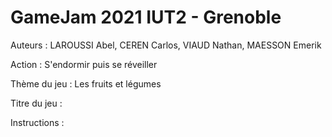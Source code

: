# GameJam 2021 IUT2 - Grenoble

Auteurs : LAROUSSI Abel, CEREN Carlos, VIAUD Nathan, MAESSON Emerik

Action : S'endormir puis se réveiller

Thème du jeu : Les fruits et légumes

Titre du jeu :

Instructions :